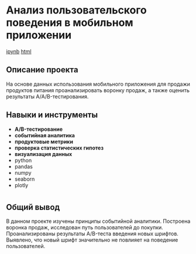 # Анализ пользовательского поведения в мобильном приложении

<a id="myhref" href="https://github.com/olgakozlova92/Portfolio/blob/main/Mobile%20App/P10.ipynb">ipynb</a>  <a id="myhref" href="https://github.com/olgakozlova92/Portfolio/blob/main/Mobile%20App/P10.html">html</a>

## Описание проекта

На основе данных использования мобильного приложения для продажи продуктов питания проанализировать воронку продаж, а также оценить результаты A/A/B-тестирования.

## Навыки и инструменты

- **A/B-тестирование**
- **событийная аналитика**
- **продуктовые метрики**
- **проверка статистических гипотез**
- **визуализация данных**
- python
- pandas
- numpy
- seaborn
- plotly


#

## Общий вывод

В данном проекте изучены принципы событийной аналитики. Построена воронка продаж, исследован путь пользователей до покупки. Проанализированы
результаты A/B-теста введения новых шрифтов. Выявлено, что новый шрифт значительно не повлияет на поведение пользователей.

